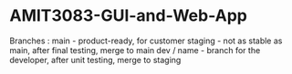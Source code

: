 # AMIT3083-GUI-and-Web-App

Branches :
main - product-ready, for customer
staging - not as stable as main, after final testing, merge to main
dev / name - branch for the developer, after unit testing, merge to staging
